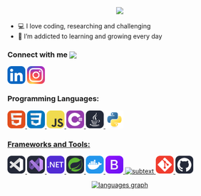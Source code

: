 <p align="center">
  <img src="https://readme-typing-svg.herokuapp.com/?lines=Hello+Visitor;I'm+Yigit+Kagan+Kartal&font=Fira%20Code&center=true&width=440&height=45&color=FFFFFF&vCenter=true&size=30">
</p>


- :computer: I love coding, researching and challenging
- :muscle: I’m addicted to learning and growing every day


<h3 align="left">Connect with me <img align="center" src="https://github.com/rajput2107/rajput2107/blob/master/Assets/Handshake.gif" height="33px" /></h3>
<p align="left">
  <a href="https://www.linkedin.com/in/yigitkagankartal" target="blank"><img align="center"
      src="https://github.com/tandpfun/skill-icons/blob/main/icons/LinkedIn.svg"
      alt="yigitk" height="40" width="40" /></a>
  <a href="https://www.instagram.com/y1gitk" target="blank"><img align="center"
      src="https://github.com/tandpfun/skill-icons/blob/main/icons/Instagram.svg"
      alt="yigitk" height="40" width="40" /></a>
</p>

<h3 align="left">Programming Languages:</h3>

<p align="left">
  <a href="https://www.w3.org/html/" target="_blank"> 
    <img src="https://github.com/tandpfun/skill-icons/blob/main/icons/HTML.svg" alt="html" 
      width="40" height="40"/> </a>
  <a href="https://www.w3schools.com/css/" target="_blank"> 
    <img src="https://github.com/tandpfun/skill-icons/blob/main/icons/CSS.svg" alt="css" 
      width="40" height="40"/> </a>
  <a href="https://developer.mozilla.org/en-US/docs/Web/JavaScript" target="_blank"> 
    <img src="https://github.com/tandpfun/skill-icons/blob/main/icons/JavaScript.svg" alt="javascript" 
      width="40" height="40"/> </a>
  <a href="https://www.w3schools.com/cs/" target="_blank" rel="noreferrer">
    <img src="https://github.com/tandpfun/skill-icons/blob/main/icons/CS.svg" alt="csharp"
      width="40" height="40" />
  </a>
  <a href="https://www.java.com" target="_blank" rel="noreferrer">
    <img src="https://github.com/tandpfun/skill-icons/blob/main/icons/Java-Dark.svg" alt="java"
      width="40" height="40" />
  </a>
  <a href="https://www.python.org" target="_blank" rel="noreferrer">
    <img src="https://raw.githubusercontent.com/devicons/devicon/master/icons/python/python-original.svg" alt="python"
      width="40" height="40" />
</p>

<h3 align="left">Frameworks and Tools:</h3>
<p align="left">
   <a href="https://code.visualstudio.com" target="_blank" rel="noreferrer">
    <img src="https://github.com/tandpfun/skill-icons/blob/main/icons/VSCode-Dark.svg"
      alt="vscode" width="40" height="40" />
     <a href="https://visualstudio.microsoft.com/" target="_blank" rel="noreferrer">
    <img src="https://github.com/tandpfun/skill-icons/blob/main/icons/VisualStudio-Dark.svg"
      alt="vstudio" width="40" height="40" />
  
  <a href="https://dotnet.microsoft.com/" target="_blank" rel="noreferrer">
    <img src="https://github.com/tandpfun/skill-icons/blob/main/icons/DotNet.svg"
      alt="dotnet" width="40" height="40" />
  </a>
 <a href="https://spring.io/" target="_blank" rel="noreferrer"> 
   <img src="https://github.com/tandpfun/skill-icons/blob/main/icons/Spring-Dark.svg"
      alt="spring" width="40" height="40"/> 
  </a> 
  <a href="https://www.docker.com/" target="_blank" rel="noreferrer">
    <img src="https://github.com/tandpfun/skill-icons/blob/main/icons/Docker.svg"
      alt="docker" width="40" height="40" />
  </a>
  <a href="https://getbootstrap.com" target="_blank" rel="noreferrer">
    <img src="https://github.com/tandpfun/skill-icons/blob/main/icons/Bootstrap.svg"
      alt="bootstrap" width="40" height="40" />
  </a>
   <a href="https://www.sublimetext.com" target="_blank" rel="noreferrer">
    <img src="https://github.com/tandpfun/skill-icons/blob/main/icons/Sublime-Dark.svg"
      alt="subtext" width="40" height="40" />
  
  <a href="https://git-scm.com" target="_blank" rel="noreferrer">
    <img src="https://github.com/tandpfun/skill-icons/blob/main/icons/Git.svg"
      alt="git" width="40" height="40" />
     <a href="https://github.com" target="_blank" rel="noreferrer">
    <img src="https://github.com/tandpfun/skill-icons/blob/main/icons/Github-Dark.svg"
      alt="github" width="40" height="40" />

 
</p>

<div align="center">
  <img src="https://github-readme-stats.vercel.app/api/top-langs?locale=en&hide_title=false&layout=compact&card_width=320&langs_count=5&theme=dracula&hide_border=false&username=hsynalv" height="150" alt="languages graph"  />
</div>

###
</p>
